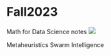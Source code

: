 # Fall2023
Math for Data Science
notes
<img src=" https://images.app.goo.gl/AGfDPsCpMtovaBhR7 ">

Metaheuristics
Swarm Intelligence
